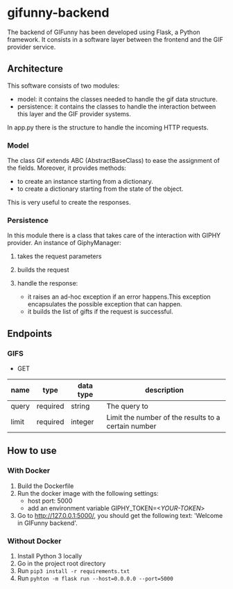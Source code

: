 # gifunny-backend

The backend of GIFunny has been developed using Flask, a Python framework.
It consists in a software layer between the frontend and the GIF provider service.

## Architecture

This software consists of two modules:

- model: it contains the classes needed to handle the gif data structure.
- persistence: it contains the classes to handle the interaction between this layer and the GIF provider systems.

In app.py there is the structure to handle the incoming HTTP requests.

### Model

The class Gif extends ABC (AbstractBaseClass) to ease the assignment of the fields.
Moreover, it provides methods:

- to create an instance starting from a dictionary.
- to create a dictionary starting from the state of the object.

This is very useful to create the responses.

### Persistence

In this module there is a class that takes care of the interaction with GIPHY provider. An instance of GiphyManager:

1. takes the request parameters
2. builds the request
3. handle the response: 
    
    - it raises an ad-hoc exception if an error happens.This exception encapsulates the possible exception that can happen.
    - it builds the list of gifts if the request is successful.

## Endpoints

### GIFS

- GET

| name      |  type     | data type               | description                                                           |
|-----------|-----------|-------------------------|-----------------------------------------------------------------------|
| query      |  required | string   | The query to   |
| limit      |  required | integer  | Limit the number of the results to a certain number  |

## How to use

### With Docker

1. Build the Dockerfile
2. Run the docker image with the following settings:
    - host port: 5000
    - add an environment variable GIPHY_TOKEN=<*YOUR-TOKEN*>
3. Go to http://127.0.0.1:5000/, you should get the following text: 'Welcome in GIFunny backend'.

### Without Docker

1. Install Python 3 locally
2. Go in the project root directory
3. Run <code>pip3 install -r requirements.txt</code>
4. Run <code>pyhton -m flask run --host=0.0.0.0 --port=5000</code>